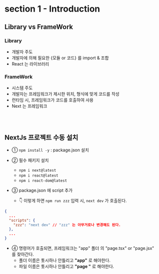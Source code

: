 # section 1 - Introduction

## Library vs FrameWork

### Library
  - 개발자 주도
  - 개발자에 의해 필요한 {모듈 or 코드} 를 import & 조합
  - React 는 라이브러리

### FrameWork
  - 시스템 주도
  - 개발자는 프레임워크가 제시한 위치, 형식에 맞게 코드를 작성
  - 런타임 시, 프레임워크가 코드를 호출하여 사용
  - Next 는 프레임워크

<br/>
<br/>

## NextJs 프로젝트 수동 설치

- ① `npm install -y` : package.json 설치

- ② 필수 패키지 설치
    - `npm i next@latest`
    - `npm i react@latest`
    - `npm i react-dom@latest`

- ③ package.json 에 script 추가

    - 👇 이렇게 하면 `npm run zzz` 입력 시, `next dev` 가 호출된다.
```json
{
  ...
  "scripts": {
    "zzz": "next dev" // "zzz" 는 아무거로나 변경해도 된다. 
  },
  ...
}
```


- ④ 명령어가 호출되면, 프레임워크는 "app" 폴더 의 "page.tsx" or "page.jsx" 를 찾아간다.
    - 폴더 이름은 톳시하나 안틀리고 **"app"** 로 해야한다.
    - 파일 이름은 톳시하나 안틀리고 **"page "** 로 해야한다.
